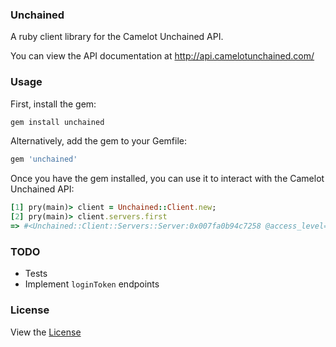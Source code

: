 ### Unchained

A ruby client library for the Camelot Unchained API.

You can view the API documentation at http://api.camelotunchained.com/

### Usage

First, install the gem:

```ruby
gem install unchained
```

Alternatively, add the gem to your Gemfile:

```ruby
gem 'unchained'
```

Once you have the gem installed, you can use it to interact with the Camelot
Unchained API:

```ruby
[1] pry(main)> client = Unchained::Client.new;
[2] pry(main)> client.servers.first
=> #<Unchained::Client::Servers::Server:0x007fa0b94c7258 @access_level=6, @channel_id=4, @host="wyrmlingprep.camelotunchained.com", @name="WyrmlingPrep", @player_maximum=1000, @shard_id=1>
```

### TODO

- Tests
- Implement `loginToken` endpoints

### License

View the [License](LICENSE.md)

